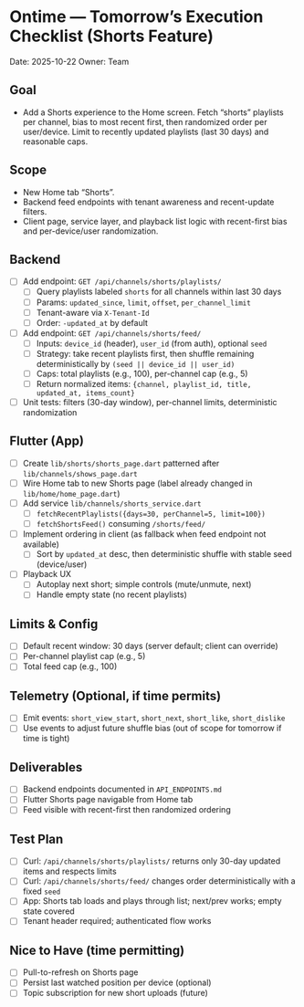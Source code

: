 # Ontime — Tomorrow’s Execution Checklist (Shorts Feature)

Date: 2025-10-22
Owner: Team

## Goal
- Add a Shorts experience to the Home screen. Fetch “shorts” playlists per channel, bias to most recent first, then randomized order per user/device. Limit to recently updated playlists (last 30 days) and reasonable caps.

## Scope
- New Home tab “Shorts”.
- Backend feed endpoints with tenant awareness and recent-update filters.
- Client page, service layer, and playback list logic with recent-first bias and per-device/user randomization.

## Backend
- [ ] Add endpoint: `GET /api/channels/shorts/playlists/`
  - [ ] Query playlists labeled `shorts` for all channels within last 30 days
  - [ ] Params: `updated_since`, `limit`, `offset`, `per_channel_limit`
  - [ ] Tenant-aware via `X-Tenant-Id`
  - [ ] Order: `-updated_at` by default
- [ ] Add endpoint: `GET /api/channels/shorts/feed/`
  - [ ] Inputs: `device_id` (header), `user_id` (from auth), optional `seed`
  - [ ] Strategy: take recent playlists first, then shuffle remaining deterministically by `(seed || device_id || user_id)`
  - [ ] Caps: total playlists (e.g., 100), per-channel cap (e.g., 5)
  - [ ] Return normalized items: `{channel, playlist_id, title, updated_at, items_count}`
- [ ] Unit tests: filters (30-day window), per-channel limits, deterministic randomization

## Flutter (App)
- [ ] Create `lib/shorts/shorts_page.dart` patterned after `lib/channels/shows_page.dart`
- [ ] Wire Home tab to new Shorts page (label already changed in `lib/home/home_page.dart`)
- [ ] Add service `lib/channels/shorts_service.dart`
  - [ ] `fetchRecentPlaylists({days=30, perChannel=5, limit=100})`
  - [ ] `fetchShortsFeed()` consuming `/shorts/feed/`
- [ ] Implement ordering in client (as fallback when feed endpoint not available)
  - [ ] Sort by `updated_at` desc, then deterministic shuffle with stable seed (device/user)
- [ ] Playback UX
  - [ ] Autoplay next short; simple controls (mute/unmute, next)
  - [ ] Handle empty state (no recent playlists)

## Limits & Config
- [ ] Default recent window: 30 days (server default; client can override)
- [ ] Per-channel playlist cap (e.g., 5)
- [ ] Total feed cap (e.g., 100)

## Telemetry (Optional, if time permits)
- [ ] Emit events: `short_view_start`, `short_next`, `short_like`, `short_dislike`
- [ ] Use events to adjust future shuffle bias (out of scope for tomorrow if time is tight)

## Deliverables
- [ ] Backend endpoints documented in `API_ENDPOINTS.md`
- [ ] Flutter Shorts page navigable from Home tab
- [ ] Feed visible with recent-first then randomized ordering

## Test Plan
- [ ] Curl: `/api/channels/shorts/playlists/` returns only 30-day updated items and respects limits
- [ ] Curl: `/api/channels/shorts/feed/` changes order deterministically with a fixed `seed`
- [ ] App: Shorts tab loads and plays through list; next/prev works; empty state covered
- [ ] Tenant header required; authenticated flow works

## Nice to Have (time permitting)
- [ ] Pull-to-refresh on Shorts page
- [ ] Persist last watched position per device (optional)
- [ ] Topic subscription for new short uploads (future)
